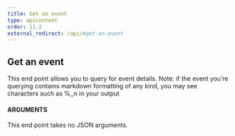 ```yaml
---
title: Get an event
type: apicontent
order: 11.2
external_redirect: /api/#get-an-event
---
```


## Get an event
This end point allows you to query for event details.
Note: if the event you’re querying contains markdown formatting of any kind, you may see characters such as %,\,n in your output

#### ARGUMENTS

This end point takes no JSON arguments.